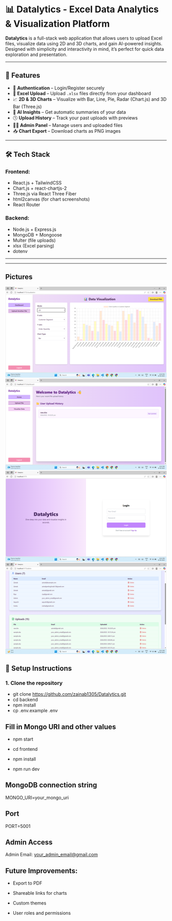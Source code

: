 # 📊 Datalytics - Excel Data Analytics & Visualization Platform

**Datalytics** is a full-stack web application that allows users to upload Excel files, visualize data using 2D and 3D charts, and gain AI-powered insights. Designed with simplicity and interactivity in mind, it’s perfect for quick data exploration and presentation.

---

## 🚀 Features

- 🔐 **Authentication** – Login/Register securely
- 📁 **Excel Upload** – Upload `.xlsx` files directly from your dashboard
- 📈 **2D & 3D Charts** – Visualize with Bar, Line, Pie, Radar (Chart.js) and 3D Bar (Three.js)
- 🤖 **AI Insights** – Get automatic summaries of your data
- 🕓 **Upload History** – Track your past uploads with previews
- 👩‍💼 **Admin Panel** – Manage users and uploaded files
- 📥 **Chart Export** – Download charts as PNG images

---

## 🛠️ Tech Stack

### Frontend:
- React.js + TailwindCSS
- Chart.js + react-chartjs-2
- Three.js via React Three Fiber
- html2canvas (for chart screenshots)
- React Router

### Backend:
- Node.js + Express.js
- MongoDB + Mongoose
- Multer (file uploads)
- xlsx (Excel parsing)
- dotenv

---

---
## Pictures
![Graphs](image.png)
![Dashboard](image-1.png)
![Login](image-2.png)
![Admin Panel](image-3.png)

## 🔧 Setup Instructions

### 1. Clone the repository
- git clone https://github.com/zainab1305/Datalytics.git
- cd backend
- npm install
- cp .env.example .env
## Fill in Mongo URI and other values
- npm start

- cd frontend
- npm install
- npm run dev

## MongoDB connection string
MONGO_URI=your_mongo_uri

## Port
PORT=5001

## Admin Access
Admin Email: your_admin_email@gmail.com 

## Future Improvements:
- Export to PDF

- Shareable links for charts

- Custom themes

- User roles and permissions